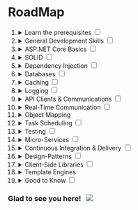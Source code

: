 # RoadMap 
<ol>
        <li>
            <details>
                <summary>Learn the prerequisites <input type="checkbox"></summary>
                <ul>
                    <li><a href="https://www.pluralsight.com/paths/csharp">C#</a> <input type="checkbox"></li>
                    <li><a href="https://devblogs.microsoft.com/dotnet/announcing-net-6">.NET 6</a> <input type="checkbox"></li>
                    <li><a href="https://www.pluralsight.com/search?q=entity%20framework%20core">Entity Framework</a> <input type="checkbox"></li>
                    <li><a href="https://github.com/StackExchange/Dapper">Dapper</a> <input type="checkbox"></li>
                    <li><a href="https://github.com/nhibernate/nhibernate-core">NHibernate</a> <input type="checkbox"></li>
                    <li><a href="https://www.pluralsight.com/search?q=asp.net%20core">ASP.NET Core</a> <input type="checkbox"></li>
                    <li>SQL Fundamentals <input type="checkbox"></li>
                </ul>
            </details>
         </li>
        <li>
            <details>
                <summary>General Development Skills <input type="checkbox"></summary>
                <ul>
                    <li>Learn GIT, create a few repositories on GitHub, share your code with other people <input type="checkbox"></li>
                    <li>Know HTTP(S) protocol, request methods (GET, POST, PUT, PATCH, DELETE, OPTIONS) <input type="checkbox"></li>
                    <li>Don't be afraid of using Google, <a href="http://www.powersearchingwithgoogle.com">Power Searching
                            with
                            Google</a> <input type="checkbox"></li>
                    <li>Learn <a href="https://docs.microsoft.com/dotnet/core/tools">dotnet CLI</a> <input type="checkbox"></li>
                    <li>Read a few books about algorithms and data structures <input type="checkbox"></li>
                </ul>
            </details>
         </li>
        <li>
            <details>
                <summary>ASP.NET Core Basics <input type="checkbox"></summary>
                <ul>
                    <li><a href="https://docs.microsoft.com/en-us/aspnet/core/mvc/overview?view=aspnetcore-6.0">MVC</a> <input type="checkbox"></li>
                    <li><a href="https://docs.microsoft.com/en-us/aspnet/core/tutorials/first-web-api?view=aspnetcore-6.0&amp;tabs=visual-studio">REST</a>
                     <input type="checkbox"></li>
                    <li><a href="https://docs.microsoft.com/en-us/aspnet/core/razor-pages/?view=aspnetcore-6.0&amp;tabs=visual-studio">Razor
                            Pages</a> <input type="checkbox"></li>
                    <li><a href="https://docs.microsoft.com/en-us/aspnet/core/blazor/components/?view=aspnetcore-6.0">Razor
                            Components</a> <input type="checkbox"></li>
                    <li><a href="https://docs.microsoft.com/en-us/aspnet/core/fundamentals/middleware/?view=aspnetcore-6.0">Middlewares</a>
                     <input type="checkbox"></li>
                    <li><a href="https://docs.microsoft.com/en-us/aspnet/core/mvc/controllers/filters?view=aspnetcore-6.0">Filters
                            &amp; Attributes</a> <input type="checkbox"></li>
                    <li><a href="https://docs.microsoft.com/en-us/aspnet/core/fundamentals/configuration/?view=aspnetcore-6.0">Application
                            Settings &amp; Configurations</a> <input type="checkbox"></li>
                    <li><a href="https://docs.microsoft.com/en-us/aspnet/core/security/authentication/?view=aspnetcore-6.0">Authentication</a>
                     <input type="checkbox"></li>
                    <li><a href="https://docs.microsoft.com/en-us/aspnet/core/security/authorization/introduction?view=aspnetcore-6.0">Authorization</a>
                     <input type="checkbox"></li>
                    <li><a href="https://identityserver4.readthedocs.io/en/latest">IdentityServer</a> <input type="checkbox"></li>
                    <li><a href="https://auth0.com/docs">Auth0</a> <input type="checkbox"></li>
                    <li><a href="https://openid.net/connect">OIDC</a> <input type="checkbox"></li>
                </ul>
            </details>
         </li>
        <li>
            <details>
                <summary>SOLID <input type="checkbox"></summary>
                <ul>
                    <li><a href="https://www.dotnetcurry.com/software-gardening/1148/solid-single-responsibility-principle">Single
                            Responsibility Principle (SRP)</a> <input type="checkbox"></li>
                    <li><a href="https://www.dotnetcurry.com/software-gardening/1176/solid-open-closed-principle">Open-Closed
                            Principle (OCP)</a> <input type="checkbox"></li>
                    <li><a href="https://www.dotnetcurry.com/software-gardening/1235/liskov-substitution-principle-lsp-solid-patterns">Liskov
                            Substitution Principle (LSP)</a> <input type="checkbox"></li>
                    <li><a href="https://www.dotnetcurry.com/software-gardening/1257/interface-segregation-principle-isp-solid-principle">Interface
                            Segregation Principle (ISP)</a> <input type="checkbox"></li>
                    <li><a href="https://www.dotnetcurry.com/software-gardening/1284/dependency-injection-solid-principles">Dependency
                            Inversion Principle (DIP)</a> <input type="checkbox"></li>
                </ul>
            </details>
         </li>
        <li>
            <details>
                <summary>Dependency Injection <input type="checkbox"></summary>
                <ol>
                    <li>DI Containers<ul>
                            <li><a href="https://docs.microsoft.com/aspnet/core/fundamentals/dependency-injection">Microsoft.Extensions.DependencyInjection</a>
                             <input type="checkbox"></li>
                            <li><a href="https://autofaccn.readthedocs.io/en/latest/integration/aspnetcore.html">AutoFac</a>
                             <input type="checkbox"></li>
                            <li><a href="http://www.ninject.org">Ninject</a> <input type="checkbox"></li>
                            <li><a href="https://github.com/castleproject/Windsor">Castle Windsor</a> <input type="checkbox"></li>
                            <li><a href="https://github.com/simpleinjector/SimpleInjector">Simple Injector</a> <input type="checkbox"></li>
                        </ul>
                     <input type="checkbox"></li>
                    <li><a href="https://docs.microsoft.com/aspnet/core/fundamentals/dependency-injection#service-lifetimes">Life
                            Cycles</a> <input type="checkbox"></li>
                    <li><a href="https://github.com/khellang/Scrutor">Scrutor</a> <input type="checkbox"></li>
                </ol>
            </details>
         </li>
        <li>
            <details>
                <summary>Databases <input type="checkbox"></summary>
                <ol>
                    <li>Relational<ol>
                            <li><a href="https://www.microsoft.com/sql-server/sql-server-2019">SQL Server</a> <input type="checkbox"></li>
                            <li><a href="https://www.postgresql.org">PostgreSQL</a> <input type="checkbox"></li>
                            <li><a href="https://mariadb.org">MariaDB</a> <input type="checkbox"></li>
                            <li><a href="https://www.mysql.com">MySQL</a> <input type="checkbox"></li>
                        </ol>
                     <input type="checkbox"></li>
                    <li>Cloud Databases<ul>
                            <li><a href="https://docs.microsoft.com/azure/cosmos-db">CosmosDB</a> <input type="checkbox"></li>
                            <li><a href="https://aws.amazon.com/dynamodb">DynamoDB</a> <input type="checkbox"></li>
                        </ul>
                     <input type="checkbox"></li>
                    <li>Search Engines<ul>
                            <li><a href="https://www.elastic.co">ElasticSearch</a> <input type="checkbox"></li>
                            <li><a href="http://lucene.apache.org/solr">Solr</a> <input type="checkbox"></li>
                            <li><a href="http://sphinxsearch.com">Sphinx</a> <input type="checkbox"></li>
                        </ul>
                     <input type="checkbox"></li>
                    <li>NoSQL<ul>
                            <li><a href="https://redis.io">Redis</a> <input type="checkbox"></li>
                            <li><a href="https://docs.microsoft.com/aspnet/core/tutorials/first-mongo-app">MongoDB</a> <input type="checkbox"></li>
                            <li><a href="http://cassandra.apache.org">Apache Cassandra</a> <input type="checkbox"></li>
                            <li><a href="https://github.com/mbdavid/LiteDB">LiteDB</a> <input type="checkbox"></li>
                            <li><a href="https://github.com/ravendb/ravendb">RavenDB</a> <input type="checkbox"></li>
                            <li><a href="http://couchdb.apache.org">CouchDB</a> <input type="checkbox"></li>
                        </ul>
                     <input type="checkbox"></li>
                </ol>
            </details>
         </li>
        <li>
            <details>
                <summary>Caching <input type="checkbox"></summary>
                <ol>
                    <li><a href="https://docs.microsoft.com/aspnet/core/performance/caching/memory">Memory Cache</a> <input type="checkbox"></li>
                    <li><a href="https://docs.microsoft.com/aspnet/core/performance/caching/distributed">Distributed
                            Cache</a>
                        <ol>
                            <li><a href="https://redis.io/">Redis</a>
                                <ol>
                                    <li><a href="https://stackexchange.github.io/StackExchange.Redis">StackExchange.Redis</a>
                                     <input type="checkbox"></li>
                                    <li><a href="https://github.com/dotnetcore/EasyCaching">EasyCaching</a> <input type="checkbox"></li>
                                </ol>
                             <input type="checkbox"></li>
                            <li><a href="https://memcached.org">Memcached</a> <input type="checkbox"></li>
                        </ol>
                     <input type="checkbox"></li>
                    <li>Entity Framework 2nd Level Cache<ol>
                            <li><a href="https://github.com/VahidN/EFCoreSecondLevelCacheInterceptor">EFCoreSecondLevelCacheInterceptor</a>
                             <input type="checkbox"></li>
                            <li><a href="https://github.com/SteffenMangold/EntityFrameworkCore.Cacheable">EntityFrameworkCore.Cacheable</a>
                             <input type="checkbox"></li>
                        </ol>
                     <input type="checkbox"></li>
                </ol>
            </details>
         </li>
        <li>
            <details>
                <summary>Logging <input type="checkbox"></summary>
                <ol>
                    <li>Log Frameworks<ul>
                            <li><a href="https://github.com/serilog/serilog">Serilog</a> <input type="checkbox"></li>
                            <li><a href="https://github.com/NLog/NLog">NLog</a> <input type="checkbox"></li>
                        </ul>
                     <input type="checkbox"></li>
                    <li>Log Management System<ul>
                            <li><a href="https://www.elastic.co/what-is/elk-stack">ELK Stack</a> <input type="checkbox"></li>
                            <li><a href="http://sentry.io">Sentry.io</a> <input type="checkbox"></li>
                            <li><a href="https://loggly.com">Loggly.com</a> <input type="checkbox"></li>
                            <li><a href="http://elmah.io">Elmah.io</a> <input type="checkbox"></li>
                        </ul>
                     <input type="checkbox"></li>
                </ol>
            </details>
         </li>
        <li>
            <details>
                <summary>API Clients &amp; Communications <input type="checkbox"></summary>
                <ol>
                    <li>REST<ul>
                            <li><a href="https://devblogs.microsoft.com/odata/experimenting-with-odata-in-asp-net-core-3-1">OData</a>
                             <input type="checkbox"></li>
                            <li><a href="https://github.com/Biarity/Sieve">Sieve</a> <input type="checkbox"></li>
                        </ul>
                     <input type="checkbox"></li>
                    <li><a href="https://docs.microsoft.com/en-us/aspnet/core/grpc">gRPC</a> <input type="checkbox"></li>
                    <li>GraphQL<ul>
                            <li><a href="https://github.com/ChilliCream/hotchocolate">HotChocolate</a> <input type="checkbox"></li>
                            <li><a href="https://github.com/graphql-dotnet/graphql-dotnet">GraphQL-dotnet</a> <input type="checkbox"></li>
                        </ul>
                     <input type="checkbox"></li>
                </ol>
            </details>
         </li>
        <li>
            <details>
                <summary>Real-Time Communication <input type="checkbox"></summary>
                <ul>
                    <li><a href="https://docs.microsoft.com/aspnet/core/signalr">SignalR</a> <input type="checkbox"></li>
                    <li><a href="https://docs.microsoft.com/en-us/aspnet/core/fundamentals/websockets">WebSockets</a> <input type="checkbox"></li>
                </ul>
            </details>
         </li>
        <li>
            <details>
                <summary>Object Mapping</summary>
                <ul>
                    <li><a href="https://github.com/AutoMapper/AutoMapper">AutoMapper</a> <input type="checkbox"></li>
                    <li><a href="https://github.com/MapsterMapper/Mapster">Mapster</a> <input type="checkbox"></li>
                    <li><a href="http://expressmapper.org/">ExpressMapper</a> <input type="checkbox"></li>
                    <li><a href="https://github.com/agileobjects/AgileMapper">AgileMapper</a> <input type="checkbox"></li>
                </ul>
            </details>
         </li>
        <li>
            <details>
                <summary>Task Scheduling <input type="checkbox"></summary>
                <ul>
                    <li><a href="https://docs.microsoft.com/en-us/aspnet/core/fundamentals/host/hosted-services">Background
                            Service</a> <input type="checkbox"></li>
                    <li><a href="https://github.com/HangfireIO/Hangfire">HangFire</a> <input type="checkbox"></li>
                    <li><a href="https://github.com/quartznet/quartznet">Quartz</a> <input type="checkbox"></li>
                    <li><a href="https://github.com/jamesmh/coravel">Coravel</a>  <input type="checkbox"></li>
                </ul>
            </details>
         </li>
        <li>
            <details>
                <summary>Testing <input type="checkbox"></summary>
                <ol>
                    <li>Unit Testing<ol>
                            <li>Frameworks<ul>
                                    <li><a href="https://docs.microsoft.com/dotnet/core/testing/unit-testing-with-dotnet-test">xUnit</a>
                                     <input type="checkbox"></li>
                                    <li><a href="https://docs.microsoft.com/dotnet/core/testing/unit-testing-with-nunit">NUnit</a>
                                     <input type="checkbox"></li>
                                    <li><a href="https://docs.microsoft.com/dotnet/core/testing/unit-testing-with-mstest">MSTest</a>
                                     <input type="checkbox"></li>
                                </ul>
                             <input type="checkbox"></li>
                            <li>Mocking<ul>
                                    <li><a href="https://github.com/moq/moq4">Moq</a> <input type="checkbox"></li>
                                    <li><a href="https://github.com/nsubstitute/NSubstitute">NSubstitute</a> <input type="checkbox"></li>
                                    <li><a href="https://github.com/FakeItEasy/FakeItEasy">FakeItEasy</a> <input type="checkbox"></li>
                                </ul>
                             <input type="checkbox"></li>
                            <li>Assertion<ul>
                                    <li><a href="https://github.com/fluentassertions/fluentassertions">FluentAssertion</a>
                                     <input type="checkbox"></li>
                                    <li><a href="https://github.com/shouldly/shouldly">Shouldly</a> <input type="checkbox"></li>
                                </ul>
                             <input type="checkbox"></li>
                        </ol>
                     <input type="checkbox"></li>
                    <li>Integration Testing<ul>
                            <li><a href="https://docs.microsoft.com/aspnet/core/test/integration-tests">WebApplicationFactory</a>
                             <input type="checkbox"></li>
                            <li><a href="https://koukia.ca/integration-testing-in-asp-net-core-2-0-51d14ede3968">TestServer</a>
                             <input type="checkbox"></li>
                        </ul>
                     <input type="checkbox"></li>
                    <li>Behavior Testing<ul>
                            <li><a href="https://github.com/techtalk/SpecFlow/tree/DotNetCore">SpecFlow</a> <input type="checkbox"></li>
                            <li><a href="https://github.com/TestStack/TestStack.BDDfy">BDDfy</a> <input type="checkbox"></li>
                            <li><a href="https://github.com/LightBDD/LightBDD">LightBDD</a> <input type="checkbox"></li>
                        </ul>
                     <input type="checkbox"></li>
                    <li>E2E Testing<ul>
                            <li><a href="https://www.hanselman.com/blog/real-browser-integration-testing-with-selenium-standalone-chrome-and-aspnet-core-21">Selenium</a>
                             <input type="checkbox"></li>
                            <li><a href="https://github.com/kblok/puppeteer-sharp">Puppeteer-Sharp</a> <input type="checkbox"></li>
                        </ul>
                     <input type="checkbox"></li>
                </ol>
            </details>
         </li>
        <li>
            <details>
                <summary>Micro-Services <input type="checkbox"></summary>
                <ol>
                    <li>Message-Broker<ul>
                            <li><a href="https://www.rabbitmq.com/tutorials/tutorial-one-dotnet.html">RabbitMQ</a> <input type="checkbox"></li>
                            <li><a href="https://github.com/confluentinc/confluent-kafka-dotnet">Apache Kafka</a> <input type="checkbox"></li>
                            <li><a href="https://github.com/apache/activemq">ActiveMQ</a> <input type="checkbox"></li>
                            <li><a href="https://docs.microsoft.com/azure/service-bus-messaging/service-bus-messaging-overview">Azure
                                    Service Bus</a> <input type="checkbox"></li>
                            <li><a href="https://github.com/zeromq/netmq">NetMQ</a> <input type="checkbox"></li>
                        </ul>
                     <input type="checkbox"></li>
                    <li>Message-Bus<ul>
                            <li><a href="https://github.com/MassTransit/MassTransit">MassTransit</a> <input type="checkbox"></li>
                            <li><a href="https://github.com/Particular/NServiceBus">NServiceBus</a> <input type="checkbox"></li>
                            <li><a href="https://github.com/EasyNetQ/EasyNetQ">EasyNetQ</a> <input type="checkbox"></li>
                            <li><a href="https://github.com/dotnetcore/CAP">CAP</a> <input type="checkbox"></li>
                        </ul>
                     <input type="checkbox"></li>
                    <li>API Gateway<ul>
                            <li><a href="https://github.com/ThreeMammals/Ocelot">Ocelot</a> <input type="checkbox"></li>
                        </ul>
                     <input type="checkbox"></li>
                    <li>Containerization<ul>
                            <li><a href="https://www.docker.com">Docker</a> <input type="checkbox"></li>
                        </ul>
                     <input type="checkbox"></li>
                    <li>Orcherstration<ul>
                            <li><a href="https://kubernetes.io">Kubernetes</a> <input type="checkbox"></li>
                            <li><a href="https://docs.docker.com/engine/swarm">Docker Swarm</a> <input type="checkbox"></li>
                        </ul>
                     <input type="checkbox"></li>
                    <li>Reverse Proxy<ul>
                            <li><a href="https://github.com/microsoft/reverse-proxy">YARP</a> <input type="checkbox"></li>
                        </ul>
                     <input type="checkbox"></li>
                    <li>Other<ul>
                            <li><a href="https://github.com/dotnet/orleans">Orleans</a> <input type="checkbox"></li>
                            <li><a href="https://steeltoe.io">Steeltoe</a> <input type="checkbox"></li>
                            <li><a href="https://github.com/dapr/dapr">Dapr</a> <input type="checkbox"></li>
                            <li><a href="https://github.com/dotnet/tye">Tye</a> <input type="checkbox"></li>
                        </ul>
                     <input type="checkbox"></li>
                </ol>
            </details>
         </li>
        <li>
            <details>
                <summary>Continuous Integration &amp; Delivery <input type="checkbox"></summary>
                <ul>
                    <li><a href="https://github.com/features/actions">Github Actions</a> <input type="checkbox"></li>
                    <li><a href="https://azure.microsoft.com/en-us/services/devops/pipelines">Azure Pipelines</a> <input type="checkbox"></li>
                    <li><a href="https://travis-ci.org">Travis CI</a> <input type="checkbox"></li>
                    <li><a href="https://www.jenkins.io">Jenkins</a> <input type="checkbox"></li>
                    <li><a href="https://circleci.com">Circle CI</a> <input type="checkbox"></li>
                    <li><a href="https://www.jetbrains.com/teamcity">TeamCity</a> <input type="checkbox"></li>
                </ul>
            </details>
         </li>
        <li>
            <details>
                <summary>Design-Patterns <input type="checkbox"></summary>
                <ul>
                    <li><a href="https://docs.microsoft.com/azure/architecture/patterns/cqrs">CQRS</a> <input type="checkbox"></li>
                    <li><a href="https://www.dofactory.com/net/decorator-design-pattern">Decorator</a> <input type="checkbox"></li>
                    <li><a href="https://www.dofactory.com/net/strategy-design-pattern">Strategy</a> <input type="checkbox"></li>
                    <li><a href="https://www.dofactory.com/net/builder-design-pattern">Builder</a> <input type="checkbox"></li>
                    <li><a href="https://www.dofactory.com/net/singleton-design-pattern">Singleton</a> <input type="checkbox"></li>
                    <li><a href="https://www.dofactory.com/net/facade-design-pattern">Facade</a> <input type="checkbox"></li>
                </ul>
            </details>
         </li>
        <li>
            <details>
                <summary>Client-Side Libraries <input type="checkbox"></summary>
                <ul>
                    <li><a href="https://dotnet.microsoft.com/apps/aspnet/web-apps/blazor">Blazor</a> <input type="checkbox"></li>
                </ul>
            </details>
         </li>
        <li>
            <details>
                <summary>Template Engines</summary>
                <ul>
                    <li><a href="https://docs.microsoft.com/aspnet/core/mvc/views/razor">Razor</a> <input type="checkbox"></li>
                    <li><a href="https://github.com/dotliquid/dotliquid">DotLiquid</a> <input type="checkbox"></li>
                    <li><a href="https://github.com/lunet-io/scriban">Scriban</a> <input type="checkbox"></li>
                    <li><a href="https://github.com/sebastienros/fluid">Fluid</a> <input type="checkbox"></li>
                </ul>
            </details>
         </li>
        <li>
            <details>
                <summary>Good to Know <input type="checkbox"></summary>
                <ul>
                    <li><a href="https://github.com/jbogard/MediatR">MediatR</a> <input type="checkbox"></li>
                    <li><a href="https://github.com/JeremySkinner/FluentValidation">Fluent Validation</a> <input type="checkbox"></li>
                    <li><a href="https://github.com/App-vNext/Polly">Polly</a>  <input type="checkbox"></li>
                    <li><a href="https://github.com/dotnet/BenchmarkDotNet">Benchmark.NET</a> <input type="checkbox"></li>
                    <li><a href="https://github.com/nodatime/nodatime">NodaTime</a> <input type="checkbox"></li>
                    <li><a href="https://github.com/MisterJames/GenFu">GenFu</a> <input type="checkbox"></li>
                    <li><a href="https://github.com/domaindrivendev/Swashbuckle.AspNetCore">Swashbuckle</a> <input type="checkbox"></li>
                </ul>
            </details>
         </li>
    </ol>

### Glad to see you here! &nbsp; ![](https://visitor-badge.glitch.me/badge?page_id=biproberkay.RoadMap&style=flat-square&color=0088cc)
